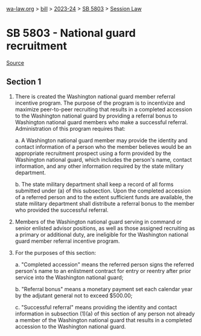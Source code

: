 [wa-law.org](/) > [bill](/bill/) > [2023-24](/bill/2023-24/) > [SB 5803](/bill/2023-24/sb/5803/) > [Session Law](/bill/2023-24/sb/5803/S.SL/)

# SB 5803 - National guard recruitment

[Source](http://lawfilesext.leg.wa.gov/biennium/2023-24/Pdf/Bills/Session%20Laws/Senate/5803-S.SL.pdf)

## Section 1
1. There is created the Washington national guard member referral incentive program. The purpose of the program is to incentivize and maximize peer-to-peer recruiting that results in a completed accession to the Washington national guard by providing a referral bonus to Washington national guard members who make a successful referral. Administration of this program requires that:

    a. A Washington national guard member may provide the identity and contact information of a person who the member believes would be an appropriate recruitment prospect using a form provided by the Washington national guard, which includes the person's name, contact information, and any other information required by the state military department.

    b. The state military department shall keep a record of all forms submitted under (a) of this subsection. Upon the completed accession of a referred person and to the extent sufficient funds are available, the state military department shall distribute a referral bonus to the member who provided the successful referral.

2. Members of the Washington national guard serving in command or senior enlisted advisor positions, as well as those assigned recruiting as a primary or additional duty, are ineligible for the Washington national guard member referral incentive program.

3. For the purposes of this section:

    a. "Completed accession" means the referred person signs the referred person's name to an enlistment contract for entry or reentry after prior service into the Washington national guard;

    b. "Referral bonus" means a monetary payment set each calendar year by the adjutant general not to exceed $500.00;

    c. "Successful referral" means providing the identity and contact information in subsection (1)(a) of this section of any person not already a member of the Washington national guard that results in a completed accession to the Washington national guard.
